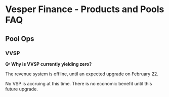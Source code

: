 # Vesper Finance - Products and Pools FAQ

## Pool Ops

### VVSP

**Q: Why is VVSP currently yielding zero?**

The revenue system is offline, until an expected upgrade on February 22.

No VSP is accruing at this time.  There is no economic benefit until this future upgrade.
